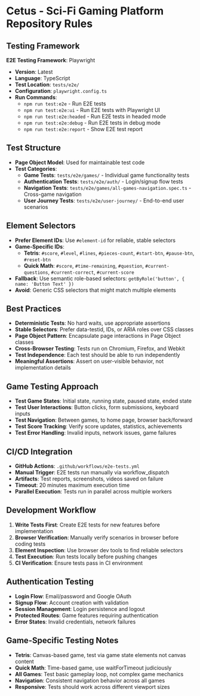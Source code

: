 # Cetus - Sci-Fi Gaming Platform Repository Rules

## Testing Framework
**E2E Testing Framework**: Playwright
- **Version**: Latest
- **Language**: TypeScript
- **Test Location**: `tests/e2e/`
- **Configuration**: `playwright.config.ts`
- **Run Commands**:
  - `npm run test:e2e` - Run E2E tests
  - `npm run test:e2e:ui` - Run E2E tests with Playwright UI
  - `npm run test:e2e:headed` - Run E2E tests in headed mode
  - `npm run test:e2e:debug` - Run E2E tests in debug mode
  - `npm run test:e2e:report` - Show E2E test report

## Test Structure
- **Page Object Model**: Used for maintainable test code
- **Test Categories**:
  - **Game Tests**: `tests/e2e/games/` - Individual game functionality tests
  - **Authentication Tests**: `tests/e2e/auth/` - Login/signup flow tests
  - **Navigation Tests**: `tests/e2e/games/all-games-navigation.spec.ts` - Cross-game navigation
  - **User Journey Tests**: `tests/e2e/user-journey/` - End-to-end user scenarios

## Element Selectors
- **Prefer Element IDs**: Use `#element-id` for reliable, stable selectors
- **Game-Specific IDs**:
  - **Tetris**: `#score`, `#level`, `#lines`, `#pieces-count`, `#start-btn`, `#pause-btn`, `#reset-btn`
  - **Quick Math**: `#score`, `#time-remaining`, `#question`, `#current-questions`, `#current-correct`, `#current-score`
- **Fallback**: Use semantic role-based selectors: `getByRole('button', { name: 'Button Text' })`
- **Avoid**: Generic CSS selectors that might match multiple elements

## Best Practices
- **Deterministic Tests**: No hard waits, use appropriate assertions
- **Stable Selectors**: Prefer data-testid, IDs, or ARIA roles over CSS classes
- **Page Object Pattern**: Encapsulate page interactions in Page Object classes  
- **Cross-Browser Testing**: Tests run on Chromium, Firefox, and Webkit
- **Test Independence**: Each test should be able to run independently
- **Meaningful Assertions**: Assert on user-visible behavior, not implementation details

## Game Testing Approach
- **Test Game States**: Initial state, running state, paused state, ended state
- **Test User Interactions**: Button clicks, form submissions, keyboard inputs
- **Test Navigation**: Between games, to home page, browser back/forward
- **Test Score Tracking**: Verify score updates, statistics, achievements
- **Test Error Handling**: Invalid inputs, network issues, game failures

## CI/CD Integration
- **GitHub Actions**: `.github/workflows/e2e-tests.yml`
- **Manual Trigger**: E2E tests run manually via workflow_dispatch
- **Artifacts**: Test reports, screenshots, videos saved on failure
- **Timeout**: 20 minutes maximum execution time
- **Parallel Execution**: Tests run in parallel across multiple workers

## Development Workflow
1. **Write Tests First**: Create E2E tests for new features before implementation
2. **Browser Verification**: Manually verify scenarios in browser before coding tests
3. **Element Inspection**: Use browser dev tools to find reliable selectors
4. **Test Execution**: Run tests locally before pushing changes
5. **CI Verification**: Ensure tests pass in CI environment

## Authentication Testing
- **Login Flow**: Email/password and Google OAuth
- **Signup Flow**: Account creation with validation
- **Session Management**: Login persistence and logout
- **Protected Routes**: Game features requiring authentication
- **Error States**: Invalid credentials, network failures

## Game-Specific Testing Notes
- **Tetris**: Canvas-based game, test via game state elements not canvas content
- **Quick Math**: Time-based game, use waitForTimeout judiciously
- **All Games**: Test basic gameplay loop, not complex game mechanics
- **Navigation**: Consistent navigation behavior across all games
- **Responsive**: Tests should work across different viewport sizes